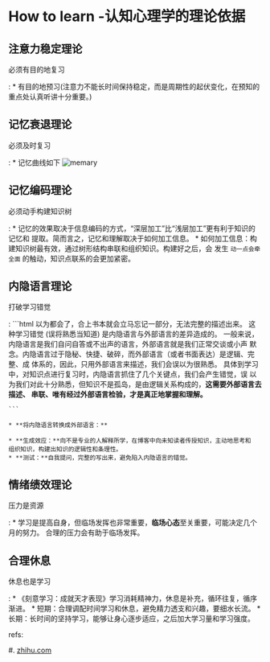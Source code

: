 # How to learn -认知心理学的理论依据

## 注意力稳定理论

必须有目的地复习

:   * 有目的地预习(注意力不能长时间保持稳定，而是周期性的起伏变化，在预知的重点处认真听讲十分重要。)

## 记忆衰退理论

必须及时复习

:   * 记忆曲线如下
![memary](http://doin.lotsdoin.me/image/memory.jpg)

## 记忆编码理论

必须动手构建知识树

:   * 记忆的效果取决于信息编码的方式，“深层加工”比“浅层加工”更有利于知识的记忆和
    提取。简而言之，记忆和理解取决于如何加工信息。
    * 如何加工信息：构建知识树最有效，通过树形结构串联和组织知识。构建好之后，会
    发生 `动一点会牵全面` 的触动，知识点联系的会更加紧密。

## 内隐语言理论

打破学习错觉

:   ```html
    以为都会了，合上书本就会立马忘记一部分，无法完整的描述出来。
    这种学习错觉 (误将熟悉当知道) 是内隐语言与外部语言的差异造成的。
    一般来说，内隐语言是我们自问自答或不出声的语言，外部语言就是我们正常交谈或小声
    默念。内隐语言过于隐秘、快捷、破碎，而外部语言（或者书面表达）是逻辑、完整、成
    体系的，因此，只用外部语言来描述，我们会误以为很熟悉。
    具体到学习中，对知识点进行复习时，内隐语言抓住了几个关键点，我们会产生错觉，误
    以为我们对此十分熟悉，但知识不是孤岛，是由逻辑关系构成的，**这需要外部语言去描述、
    串联、唯有经过外部语言检验，才是真正地掌握和理解。**

    ```

    * **将内隐语言转换成外部语言：**

    * **生成效应：**向不是专业的人解释所学，在博客中向未知读者传授知识，主动地思考和
    组织知识，构建出知识的逻辑性和条理性。
    * **测试：**自我提问，完整的写出来，避免陷入内隐语言的错觉。

## 情绪绩效理论

压力是资源

:   * 学习是提高自身，但临场发挥也非常重要，**临场心态**至关重要，可能决定几个月的努力。
合理的压力会有助于临场发挥。

## 合理休息

休息也是学习

:   * 《刻意学习：成就天才表现》学习消耗精神力，休息是补充，循环往复，循序渐进。
    * 短期：合理调配时间学习和休息，避免精力透支和兴趣，要细水长流。
    * 长期：长时间的坚持学习，能够让身心逐步适应，之后加大学习量和学习强度。

refs:

#. [zhihu.com][zhihu]

[zhihu]: https://www.zhihu.com/collection/52795525?page=3


